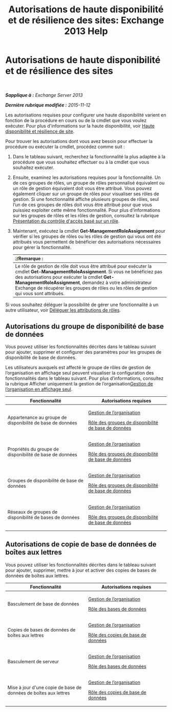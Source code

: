 ﻿---
title: 'Autorisations de haute disponibilité et de résilience des sites: Exchange 2013 Help'
TOCTitle: Autorisations de haute disponibilité et de résilience des sites
ms:assetid: 66085107-4d4d-41c3-a425-82314acd9eee
ms:mtpsurl: https://technet.microsoft.com/fr-fr/library/Dd638136(v=EXCHG.150)
ms:contentKeyID: 50478318
ms.date: 04/24/2018
mtps_version: v=EXCHG.150
ms.translationtype: HT
---

# Autorisations de haute disponibilité et de résilience des sites

 

_**Sapplique à :** Exchange Server 2013_

_**Dernière rubrique modifiée :** 2015-11-12_

Les autorisations requises pour configurer une haute disponibilité varient en fonction de la procédure en cours ou de la cmdlet que vous voulez exécuter. Pour plus d'informations sur la haute disponibilité, voir [Haute disponibilité et résilience de site](high-availability-and-site-resilience-exchange-2013-help.md).

Pour trouver les autorisations dont vous avez besoin pour effectuer la procédure ou exécuter la cmdlet, procédez comme suit :

1.  Dans le tableau suivant, recherchez la fonctionnalité la plus adaptée à la procédure que vous souhaitez effectuer ou à la cmdlet que vous souhaitez exécuter.

2.  Ensuite, examinez les autorisations requises pour la fonctionnalité. Un de ces groupes de rôles, un groupe de rôles personnalisé équivalent ou un rôle de gestion équivalent doit vous être attribué. Vous pouvez également cliquer sur un groupe de rôles pour visualiser ses rôles de gestion. Si une fonctionnalité affiche plusieurs groupes de rôles, seul l’un de ces groupes de rôles doit vous être attribué pour que vous puissiez exploiter cette même fonctionnalité. Pour plus d’informations sur les groupes de rôles et les rôles de gestion, consultez la rubrique [Présentation du contrôle d'accès basé sur un rôle](understanding-role-based-access-control-exchange-2013-help.md).

3.  Maintenant, exécutez la cmdlet **Get-ManagementRoleAssignment** pour vérifier si les groupes de rôles ou les rôles de gestion qui vous ont été attribués vous permettent de bénéficier des autorisations nécessaires pour gérer la fonctionnalité.
    
    <table>
    <thead>
    <tr class="header">
    <th><img src="images/JJ159664.note(EXCHG.150).gif" title="Remarque" alt="Remarque" />Remarque :</th>
    </tr>
    </thead>
    <tbody>
    <tr class="odd">
    <td>Le rôle de gestion de rôle doit vous être attribué pour exécuter la cmdlet <strong>Get-ManagementRoleAssignment</strong>. Si vous ne bénéficiez pas des autorisations pour exécuter la cmdlet <strong>Get-ManagementRoleAssignment</strong>, demandez à votre administrateur Exchange de récupérer les groupes de rôles ou les rôles de gestion qui vous sont attribués.</td>
    </tr>
    </tbody>
    </table>


Si vous souhaitez déléguer la possibilité de gérer une fonctionnalité à un autre utilisateur, voir [Déléguer les attributions de rôles](delegate-role-assignments-exchange-2013-help.md).

## Autorisations du groupe de disponibilité de base de données

Vous pouvez utiliser les fonctionnalités décrites dans le tableau suivant pour ajouter, supprimer et configurer des paramètres pour les groupes de disponibilité de base de données.

Les utilisateurs auxquels est affecté le groupe de rôles de gestion de l’organisation en affichage seul peuvent visualiser la configuration des fonctionnalités dans le tableau suivant. Pour plus d’informations, consultez la rubrique Afficher uniquement la gestion de l’organisation[Gestion de l’organisation en affichage seul](view-only-organization-management-exchange-2013-help.md).


<table>
<colgroup>
<col style="width: 50%" />
<col style="width: 50%" />
</colgroup>
<thead>
<tr class="header">
<th>Fonctionnalité</th>
<th>Autorisations requises</th>
</tr>
</thead>
<tbody>
<tr class="odd">
<td><p>Appartenance au groupe de disponibilité de base de données</p></td>
<td><p><a href="organization-management-exchange-2013-help.md">Gestion de l’organisation</a></p>
<p><a href="database-availability-groups-role-exchange-2013-help.md">Rôle des groupes de disponibilité de base de données</a></p></td>
</tr>
<tr class="even">
<td><p>Propriétés du groupe de disponibilité de base de données</p></td>
<td><p><a href="organization-management-exchange-2013-help.md">Gestion de l’organisation</a></p>
<p><a href="database-availability-groups-role-exchange-2013-help.md">Rôle des groupes de disponibilité de base de données</a></p></td>
</tr>
<tr class="odd">
<td><p>Groupes de disponibilité de base de données</p></td>
<td><p><a href="organization-management-exchange-2013-help.md">Gestion de l’organisation</a></p>
<p><a href="database-availability-groups-role-exchange-2013-help.md">Rôle des groupes de disponibilité de base de données</a></p></td>
</tr>
<tr class="even">
<td><p>Réseaux de groupes de disponibilité de bases de données</p></td>
<td><p><a href="organization-management-exchange-2013-help.md">Gestion de l’organisation</a></p>
<p><a href="database-availability-groups-role-exchange-2013-help.md">Rôle des groupes de disponibilité de base de données</a></p></td>
</tr>
</tbody>
</table>


## Autorisations de copie de base de données de boîtes aux lettres

Vous pouvez utiliser les fonctionnalités décrites dans le tableau suivant pour ajouter, supprimer, mettre à jour et activer des copies de bases de données de boîtes aux lettres.


<table>
<colgroup>
<col style="width: 50%" />
<col style="width: 50%" />
</colgroup>
<thead>
<tr class="header">
<th>Fonctionnalité</th>
<th>Autorisations requises</th>
</tr>
</thead>
<tbody>
<tr class="odd">
<td><p>Basculement de base de données</p></td>
<td><p><a href="organization-management-exchange-2013-help.md">Gestion de l’organisation</a></p>
<p><a href="databases-role-exchange-2013-help.md">Rôle des bases de données</a></p></td>
</tr>
<tr class="even">
<td><p>Copies de bases de données de boîtes aux lettres</p></td>
<td><p><a href="organization-management-exchange-2013-help.md">Gestion de l’organisation</a></p>
<p><a href="database-copies-role-exchange-2013-help.md">Rôle des copies de base de données</a></p></td>
</tr>
<tr class="odd">
<td><p>Basculement de serveur</p></td>
<td><p><a href="organization-management-exchange-2013-help.md">Gestion de l’organisation</a></p>
<p><a href="databases-role-exchange-2013-help.md">Rôle des bases de données</a></p></td>
</tr>
<tr class="even">
<td><p>Mise à jour d'une copie de base de données de boîtes aux lettres</p></td>
<td><p><a href="organization-management-exchange-2013-help.md">Gestion de l’organisation</a></p>
<p><a href="database-copies-role-exchange-2013-help.md">Rôle des copies de base de données</a></p></td>
</tr>
</tbody>
</table>

